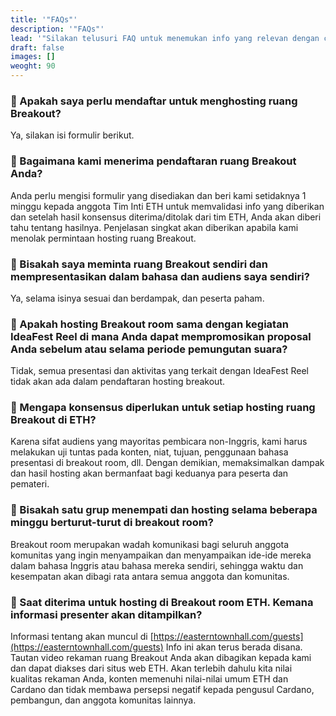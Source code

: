 ```yaml
---
title: '"FAQs"'
description: '"FAQs"'
lead: '"Silakan telusuri FAQ untuk menemukan info yang relevan dengan cepat"'
draft: false
images: []
weoght: 90
---
```


### :round_pushpin: Apakah saya perlu mendaftar untuk menghosting ruang Breakout?

Ya, silakan isi formulir berikut.

### :round_pushpin: Bagaimana kami menerima pendaftaran ruang Breakout Anda?

Anda perlu mengisi formulir yang disediakan dan beri kami setidaknya 1 minggu kepada anggota Tim Inti ETH untuk memvalidasi info yang diberikan dan setelah hasil konsensus diterima/ditolak dari tim ETH, Anda akan diberi tahu tentang hasilnya. Penjelasan singkat akan diberikan apabila kami menolak permintaan hosting ruang Breakout.

### :round_pushpin: Bisakah saya meminta ruang Breakout sendiri dan mempresentasikan dalam bahasa dan audiens saya sendiri?

Ya, selama isinya sesuai dan berdampak, dan peserta paham.

### :round_pushpin: Apakah hosting Breakout room sama dengan kegiatan IdeaFest Reel di mana Anda dapat mempromosikan proposal Anda sebelum atau selama periode pemungutan suara?

Tidak, semua presentasi dan aktivitas yang terkait dengan IdeaFest Reel tidak akan ada dalam pendaftaran hosting breakout.

### :round_pushpin: Mengapa konsensus diperlukan untuk setiap hosting ruang Breakout di ETH?

Karena sifat audiens yang mayoritas pembicara non-Inggris, kami harus melakukan uji tuntas pada konten, niat, tujuan, penggunaan bahasa presentasi di breakout room, dll. Dengan demikian, memaksimalkan dampak dan hasil hosting akan bermanfaat bagi keduanya para peserta dan pemateri.

### :round_pushpin: Bisakah satu grup menempati dan hosting selama beberapa minggu berturut-turut di breakout room?

Breakout room merupakan wadah komunikasi bagi seluruh anggota komunitas yang ingin menyampaikan dan menyampaikan ide-ide mereka dalam bahasa Inggris atau bahasa mereka sendiri, sehingga waktu dan kesempatan akan dibagi rata antara semua anggota dan komunitas.

### :round_pushpin: Saat diterima untuk hosting di Breakout room ETH. Kemana informasi presenter akan ditampilkan?

Informasi tentang akan muncul di [https://easterntownhall.com/guests](https://easterntownhall.com/guests) Info ini akan terus berada disana. Tautan video rekaman ruang Breakout Anda akan dibagikan kepada kami dan dapat diakses dari situs web ETH. Akan terlebih dahulu kita nilai kualitas rekaman Anda, konten memenuhi nilai-nilai umum ETH dan Cardano dan tidak membawa persepsi negatif kepada pengusul Cardano, pembangun, dan anggota komunitas lainnya.
